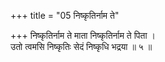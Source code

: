 +++
title = "05 निष्कृतिर्नाम ते"

+++
निष्कृतिर्नाम ते माता निष्कृतिर्नाम ते पिता ।  
उतो त्वमसि निष्कृतिः सेदं निष्कृधि भद्रया ॥ ५ ॥